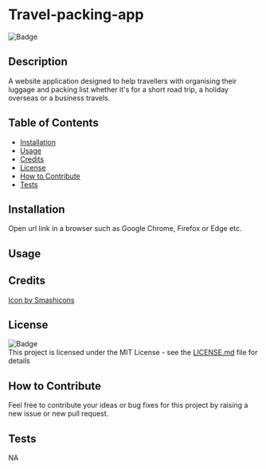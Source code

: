 # Travel-packing-app
![Badge](https://img.shields.io/badge/License-MIT-yellow)

## Description
    
A website application designed to help travellers with organising their luggage and packing list whether it's for a short road trip, a holiday overseas or a business travels.
    
## Table of Contents
    
- [Installation](#installation)
- [Usage](#usage)
- [Credits](#credits)
- [License](#license)
- [How to Contribute](#how-to-contribute)
- [Tests](#tests)
    
## Installation
    
Open url link in a browser such as Google Chrome, Firefox or Edge etc.

## Usage


## Credits
<a href="https://www.freepik.com/icon/suitcase_2744091#fromView=search&term=luggage+tick&page=1&position=11&track=ais&uuid=048cc75c-22f1-46a2-896b-2fbcbbf01d01">Icon by Smashicons</a>

## License
![Badge](https://img.shields.io/badge/License-MIT-yellow)<br>
This project is licensed under the MIT License - see the [LICENSE.md](license) file for details    
 
## How to Contribute
    
Feel free to contribute your ideas or bug fixes for this project by raising a new issue or new pull request.
    
## Tests
NA